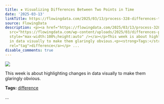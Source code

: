 ```yaml
---
title: ✚ Visualizing Differences Between Two Points in Time
date: '2025-03-13'
linkTitle: https://flowingdata.com/2025/03/13/process-328-differences-two/
source: FlowingData
description: <p><a href="https://flowingdata.com/2025/03/13/process-328-differences-two/"><img
  src="https://flowingdata.com/wp-content/uploads/2025/03/differences-process-featured-750x500.png"
  style="max-width:100%;height:auto" /></a></p>This week is about highlighting changes
  in data visually to make them glaringly obvious.<p><strong>Tags:</strong> <a href="https://flowingdata.com/tag/difference/"
  rel="tag">difference</a></p> ...
disable_comments: true
---
```

<p><a href="https://flowingdata.com/2025/03/13/process-328-differences-two/"><img src="https://flowingdata.com/wp-content/uploads/2025/03/differences-process-featured-750x500.png" style="max-width:100%;height:auto" /></a></p>This week is about highlighting changes in data visually to make them glaringly obvious.<p><strong>Tags:</strong> <a href="https://flowingdata.com/tag/difference/" rel="tag">difference</a></p> ...
